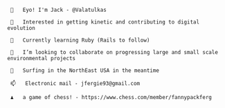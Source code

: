      👋   Eyo! I'm Jack - @Valatulkas
     
     👀   Interested in getting kinetic and contributing to digital evolution
     
     🌱   Currently learning Ruby (Rails to follow)
     
     💞️   I’m looking to collaborate on progressing large and small scale environmental projects
     
     🌊   Surfing in the NorthEast USA in the meantime
     
     📫   Electronic mail - jfergie93@gmail.com      
     
     ♟️   a game of chess! - https://www.chess.com/member/fannypackferg
                  

<!---
Valatulkas/Valatulkas is a ✨ special ✨ repository because its `README.md` (this file) appears on your GitHub profile.
You can click the Preview link to take a look at your changes.
--->
